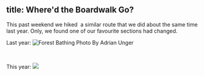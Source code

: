 title: Where'd the Boardwalk Go?
---

This past weekend we hiked  a similar route that we did about the same time last year. Only, we found one of our favourite sections had changed.

Last year:
<img src="/assets/media/2016-02-06-13.20.56.jpg" alt="Forest Bathing Photo By Adrian Unger" />

&nbsp;

This year:
<img src="/assets/media/2017-01-29-12.25.11-1.jpg" />
